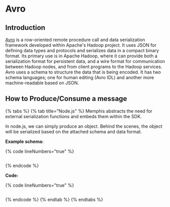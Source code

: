 # Avro

## Introduction

[Avro](https://avro.apache.org/) is a row-oriented remote procedure call and data serialization framework developed within Apache's Hadoop project. It uses JSON for defining data types and protocols and serializes data in a compact binary format. Its primary use is in Apache Hadoop, where it can provide both a serialization format for persistent data, and a wire format for communication between Hadoop nodes, and from client programs to the Hadoop services. Avro uses a schema to structure the data that is being encoded. It has two schema languages; one for human editing (Avro IDL) and another more machine-readable based on JSON.

## How to Produce/Consume a message

{% tabs %}
{% tab title="Node.js" %}
Memphis abstracts the need for external serialization functions and embeds them within the SDK.

In node.js, we can simply produce an object. Behind the scenes, the object will be serialized based on the attached schema and data format.

**Example schema:**

{% code lineNumbers="true" %}
```json
```
{% endcode %}

**Code:**

{% code lineNumbers="true" %}
```javascript
```
{% endcode %}
{% endtab %}
{% endtabs %}
